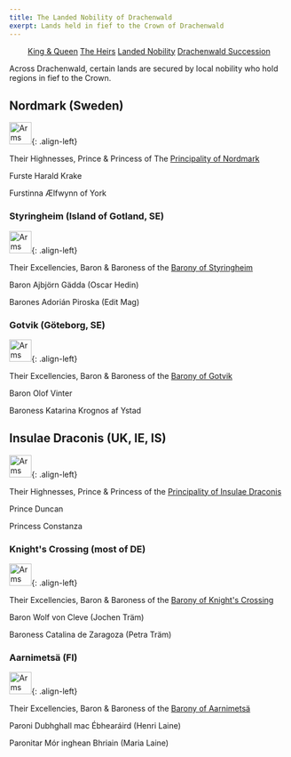 ```yaml
---
title: The Landed Nobility of Drachenwald
exerpt: Lands held in fief to the Crown of Drachenwald
---
```

<p align="center">
<a href="{{ site.baseurl }}{% link royals/index.html %}" class="btn btn--primary">King & Queen</a>
<a href="{{ site.baseurl }}{% link royals/heirs.html %}" class="btn btn--primary">The Heirs</a>
<a href="#" class="btn btn--inverse">Landed Nobility</a>
<a href="{{ site.baseurl }}{% link royals/drachenwald-succession.md %}" class="btn btn--primary">Drachenwald Succession</a>
</p>

Across Drachenwald, certain lands are secured by local nobility who hold regions in fief to the Crown.

## Nordmark (Sweden)

<img src="{{ site.baseurl }}{% link images/heraldry/nm_vapen_liten.gif %}" width="40" alt="Arms of Nordmark">{: .align-left}  

Their Highnesses, Prince & Princess of The [Principality of Nordmark](http://www.nordmark.org/)

Furste Harald Krake  
<script type="text/javascript">document.write(String.fromCharCode(60,97,32,104,114,101,102,61,39,109,97,105,108,116,111,58,102,117,114,115,116,101,64,110,111,114,100,109,97,114,107,46,111,114,103,39,62,102,117,114,115,116,101,64,110,111,114,100,109,97,114,107,46,111,114,103,60,47,97,62));</script>

Furstinna Ælfwynn of York  
<script type="text/javascript">document.write(String.fromCharCode(60,97,32,104,114,101,102,61,39,109,97,105,108,116,111,58,102,117,114,115,116,105,110,110,97,64,110,111,114,100,109,97,114,107,46,111,114,103,39,62,102,117,114,115,116,105,110,110,97,64,110,111,114,100,109,97,114,107,46,111,114,103,60,47,97,62));</script>

### Styringheim (Island of Gotland, SE)

<img src="{{ site.baseurl }}{% link images/heraldry/styringheim_logo.gif %}" width="40" alt="Arms of Styringheim">{: .align-left}  

Their Excellencies, Baron & Baroness of the [Barony of Styringheim](https://www.styringheim.se/)  

Baron Ajbjörn Gädda (Oscar Hedin)  
<script type="text/javascript">document.write(String.fromCharCode(60,97,32,104,114,101,102,61,39,109,97,105,108,116,111,58,98,97,114,111,110,64,115,116,121,114,105,110,103,104,101,105,109,46,115,101,39,62,98,97,114,111,110,64,115,116,121,114,105,110,103,104,101,105,109,46,115,101,60,47,97,62));</script>

Barones Adorián Piroska (Edit Mag)  
<script type="text/javascript">document.write(String.fromCharCode(60,97,32,104,114,101,102,61,39,109,97,105,108,116,111,58,98,97,114,111,110,101,115,115,97,64,115,116,121,114,105,110,103,104,101,105,109,46,115,101,39,62,98,97,114,111,110,101,115,115,97,64,115,116,121,114,105,110,103,104,101,105,109,46,115,101,60,47,97,62));</script>

### Gotvik (Göteborg, SE)  

<img src="{{ site.baseurl }}{% link images/heraldry/gotviktrans.gif %}" width="40" alt="Arms of Gotvik">{: .align-left}  

Their Excellencies, Baron & Baroness of the [Barony of Gotvik](http://www.gotvik.se/)

Baron Olof Vinter  
<script type="text/javascript">document.write(String.fromCharCode(60,97,32,104,114,101,102,61,39,109,97,105,108,116,111,58,98,97,114,111,110,64,103,111,116,118,105,107,46,115,101,39,62,98,97,114,111,110,64,103,111,116,118,105,107,46,115,101,60,47,97,62));</script>

Baroness Katarina Krognos af Ystad  
<script type="text/javascript">document.write(String.fromCharCode(60,97,32,104,114,101,102,61,39,109,97,105,108,116,111,58,98,97,114,111,110,101,115,115,64,103,111,116,118,105,107,46,115,101,39,62,98,97,114,111,110,101,115,115,64,103,111,116,118,105,107,46,115,101,60,47,97,62));</script>

## Insulae Draconis (UK, IE, IS)  

<img src="{{ site.baseurl }}{% link images/heraldry/idarms.gif %}" width="40" alt="Arms of Insulae Draconis">{: .align-left}  

Their Highnesses, Prince & Princess of the [Principality of Insulae Draconis](http://www.insulaedraconis.org/)  

Prince Duncan   
<script type="text/javascript">document.write(String.fromCharCode(60,97,32,104,114,101,102,61,39,109,97,105,108,116,111,58,112,114,105,110,99,101,64,105,110,115,117,108,97,101,100,114,97,99,111,110,105,115,46,111,114,103,39,62,112,114,105,110,99,101,64,105,110,115,117,108,97,101,100,114,97,99,111,110,105,115,46,111,114,103,60,47,97,62));</script>

Princess Constanza  
<script type="text/javascript">document.write(String.fromCharCode(60,97,32,104,114,101,102,61,39,109,97,105,108,116,111,58,112,114,105,110,99,101,115,115,64,105,110,115,117,108,97,101,100,114,97,99,111,110,105,115,46,111,114,103,39,62,112,114,105,110,99,101,115,115,64,105,110,115,117,108,97,101,100,114,97,99,111,110,105,115,46,111,114,103,60,47,97,62));</script>
 
### Knight's Crossing (most of DE)  

<img src="{{ site.baseurl }}{% link images/heraldry/knightscrossing_m.gif %}" width="40" alt="Arms of Knight's Crossing">{: .align-left}  

Their Excellencies, Baron & Baroness of the [Barony of Knight's Crossing](http://www.knightscrossing.org/)  
 
Baron Wolf von Cleve (Jochen Träm)  
<script type="text/javascript">document.write(String.fromCharCode(60,97,32,104,114,101,102,61,39,109,97,105,108,116,111,58,98,97,114,111,110,64,107,110,105,103,104,116,115,99,114,111,115,115,105,110,103,46,111,114,103,39,62,98,97,114,111,110,64,107,110,105,103,104,116,115,99,114,111,115,115,105,110,103,46,111,114,103,60,47,97,62));</script>

Baroness Catalina de Zaragoza (Petra Träm)  
<script type="text/javascript">document.write(String.fromCharCode(60,97,32,104,114,101,102,61,39,109,97,105,108,116,111,58,98,97,114,111,110,105,110,64,107,110,105,103,104,116,115,99,114,111,115,115,105,110,103,46,111,114,103,39,62,98,97,114,111,110,105,110,64,107,110,105,103,104,116,115,99,114,111,115,115,105,110,103,46,111,114,103,60,47,97,62));</script>
 
### Aarnimetsä (FI)

<img src="{{ site.baseurl }}{% link images/heraldry/arnimetsa.gif %}" width="40" alt="Arms of Aarnimetsä">{: .align-left}  

Their Excellencies, Baron & Baroness of the [Barony of Aarnimetsä](http://www.aarnimetsa.org/)
 
Paroni Dubhghall mac Ébhearáird (Henri Laine)  
<script type="text/javascript">document.write(String.fromCharCode(60,97,32,104,114,101,102,61,39,109,97,105,108,116,111,58,112,97,114,111,110,105,64,97,97,114,110,105,109,101,116,115,97,46,111,114,103,39,62,112,97,114,111,110,105,64,97,97,114,110,105,109,101,116,115,97,46,111,114,103,60,47,97,62));</script>
 
Paronitar Mór inghean Bhriain (Maria Laine)  
<script type="text/javascript">document.write(String.fromCharCode(60,97,32,104,114,101,102,61,39,109,97,105,108,116,111,58,112,97,114,111,110,105,116,97,114,64,97,97,114,110,105,109,101,116,115,97,46,111,114,103,39,62,112,97,114,111,110,105,116,97,114,64,97,97,114,110,105,109,101,116,115,97,46,111,114,103,60,47,97,62));</script>
